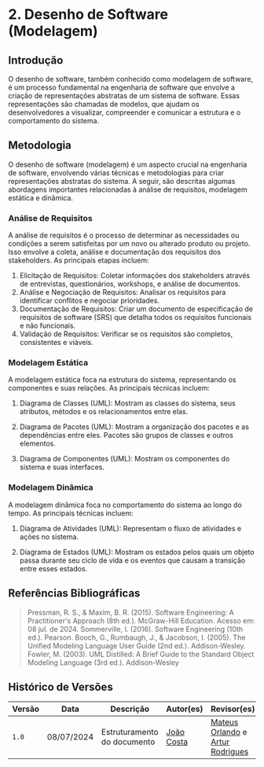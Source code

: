 # 2. Desenho de Software (Modelagem)


## Introdução
O desenho de software, também conhecido como modelagem de software, é um processo fundamental na engenharia de software que envolve a criação de representações abstratas de um sistema de software. Essas representações são chamadas de modelos, que ajudam os desenvolvedores a visualizar, compreender e comunicar a estrutura e o comportamento do sistema.

## Metodologia
O desenho de software (modelagem) é um aspecto crucial na engenharia de software, envolvendo várias técnicas e metodologias para criar representações abstratas do sistema. A seguir, são descritas algumas abordagens importantes relacionadas à análise de requisitos, modelagem estática e dinâmica.

### Análise de Requisitos
A análise de requisitos é o processo de determinar as necessidades ou condições a serem satisfeitas por um novo ou alterado produto ou projeto. Isso envolve a coleta, análise e documentação dos requisitos dos stakeholders. As principais etapas incluem:

1. Elicitação de Requisitos: Coletar informações dos stakeholders através de entrevistas, questionários, workshops, e análise de documentos.
2. Análise e Negociação de Requisitos: Analisar os requisitos para identificar conflitos e negociar prioridades.
3. Documentação de Requisitos: Criar um documento de especificação de requisitos de software (SRS) que detalha todos os requisitos funcionais e não funcionais.
4. Validação de Requisitos: Verificar se os requisitos são completos, consistentes e viáveis.

### Modelagem Estática
A modelagem estática foca na estrutura do sistema, representando os componentes e suas relações. As principais técnicas incluem:

1. Diagrama de Classes (UML):
    Mostram as classes do sistema, seus atributos, métodos e os relacionamentos entre elas.

2. Diagrama de Pacotes (UML):
    Mostram a organização dos pacotes e as dependências entre eles. Pacotes são grupos de classes e outros elementos.

3. Diagrama de Componentes (UML):
    Mostram os componentes do sistema e suas interfaces.
   
### Modelagem Dinâmica
A modelagem dinâmica foca no comportamento do sistema ao longo do tempo. As principais técnicas incluem:

1. Diagrama de Atividades (UML):
    Representam o fluxo de atividades e ações no sistema.
   

2. Diagrama de Estados (UML):
    Mostram os estados pelos quais um objeto passa durante seu ciclo de vida e os eventos que causam a transição entre esses estados.
    
## Referências Bibliográficas

> Pressman, R. S., & Maxim, B. R. (2015). Software Engineering: A Practitioner's Approach (8th ed.). McGraw-Hill Education. Acesso em: 08 jul. de 2024.
> Sommerville, I. (2016). Software Engineering (10th ed.). Pearson.
> Booch, G., Rumbaugh, J., & Jacobson, I. (2005). The Unified Modeling Language User Guide (2nd ed.). Addison-Wesley.
> Fowler, M. (2003). UML Distilled: A Brief Guide to the Standard Object Modeling Language (3rd ed.). Addison-Wesley

## Histórico de Versões

| Versão |     Data    | Descrição   | Autor(es) | Revisor(es) |
| ------ | ----------- | ----------- | --------- | ----------- |
| `1.0`  | 08/07/2024 | Estruturamento do documento | [João Costa](https://github.com/jvcostta)  | [Mateus Orlando](https://github.com/MateusPy) e [Artur Rodrigues](https://github.com/ArturRSA19)|

